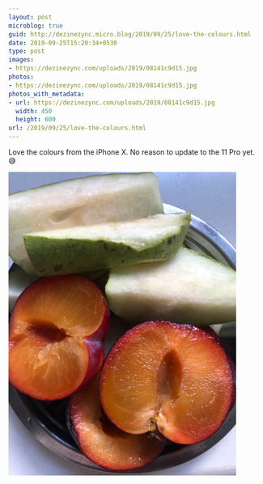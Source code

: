 ```yaml
---
layout: post
microblog: true
guid: http://dezinezync.micro.blog/2019/09/25/love-the-colours.html
date: 2019-09-25T15:20:34+0530
type: post
images:
- https://dezinezync.com/uploads/2019/08141c9d15.jpg
photos:
- https://dezinezync.com/uploads/2019/08141c9d15.jpg
photos_with_metadata:
- url: https://dezinezync.com/uploads/2019/08141c9d15.jpg
  width: 450
  height: 600
url: /2019/09/25/love-the-colours.html
---
```

Love the colours from the iPhone X. No reason to update to the 11 Pro yet. 😅

<img src="/uploads/2019/08141c9d15.jpg" width="450" height="600" alt="" />
